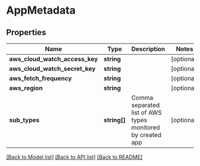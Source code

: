 # AppMetadata

## Properties
Name | Type | Description | Notes
------------ | ------------- | ------------- | -------------
**aws_cloud_watch_access_key** | **string** |  | [optional]
**aws_cloud_watch_secret_key** | **string** |  | [optional]
**aws_fetch_frequency** | **string** |  | [optional]
**aws_region** | **string** |  | [optional]
**sub_types** | **string[]** | Comma separated list of AWS types monitored by created app | [optional]

[[Back to Model list]](../README.md#documentation-for-models) [[Back to API list]](../README.md#documentation-for-api-endpoints) [[Back to README]](../README.md)
